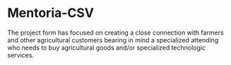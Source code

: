 # Mentoria-CSV
The project form has focused on creating a close connection with farmers and other agricultural customers bearing in mind a specialized attending who needs to buy agricultural goods and/or specialized technologic services.
